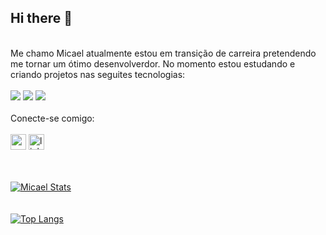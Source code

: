 ## Hi there 👋
<br>
Me chamo Micael atualmente estou em transição de carreira pretendendo me tornar um ótimo desenvolverdor. No momento estou estudando e criando projetos nas seguites tecnologias:
<br>
<br>
<img src="https://img.shields.io/badge/HTML-239120?style=for-the-badge&logo=html5&logoColor=white">
<img src="https://img.shields.io/badge/CSS-239120?&style=for-the-badge&logo=css3&logoColor=white">
<img src="https://img.shields.io/badge/JavaScript-F7DF1E?style=for-the-badge&logo=javascript&logoColor=black">
<br>
<br>
Conecte-se comigo:
<br>
<br>
<a href="https://mmjdamaceno@gmail.com"><img width="25" height="25" src="https://img.icons8.com/material-outlined/24/new-post.png" alt="new-post"/></a> 
<a href="https://www.linkedin.com/in/
micael-damaceno
"><img width="25" height="25" src="https://img.icons8.com/ios-filled/50/linkedin.png" alt="linkedin"/></a>
<br>
<br>
<br>

[![Micael Stats](https://github-readme-stats.vercel.app/api?username=MicaelMarcos13)](https://github.com/anuraghazra/github-readme-stats)
<br>
<br>
<br>
[![Top Langs](https://github-readme-stats.vercel.app/api/top-langs/?username=MicaelMarcos13)](https://github.com/anuraghazra/github-readme-stats)



